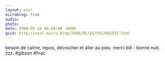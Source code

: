 ```yaml
---
layout: post
microblog: true
audio: 
photo: 
date: 2008-05-16 00:00:00 -0000
guid: http://xtof.micro.blog/2008/05/16/t812982817.html
---
```

besoin de calme, repos, décrocher et aller au pieu.  merci bill - bonne nuit. zzz. #gibson #fnac
